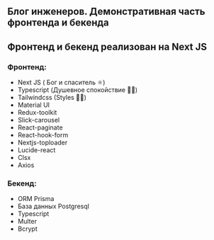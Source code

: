 ## Блог инженеров. Демонстративная часть фронтенда и бекенда
## Фронтенд и бекенд реализован на Next JS

### Фронтенд:

- Next JS ( Бог и спаситель ⚛︎)
- Typescript (Душевное спокойствие 🙏🏻)
- Tailwindcss (Styles 💅🏻)
- Material UI
- Redux-toolkit
- Slick-carousel
- React-paginate
- React-hook-form
- Nextjs-toploader
- Lucide-react
- Clsx
- Axios

 ### Бекенд:

- ORM Prisma  
- База данных Postgresql
- Typescript  
- Multer
- Bcrypt
 
